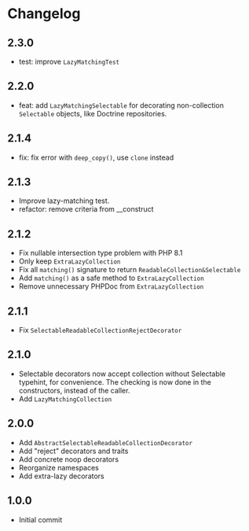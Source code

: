 # Changelog

## 2.3.0

* test: improve `LazyMatchingTest`

## 2.2.0

* feat: add `LazyMatchingSelectable` for decorating non-collection `Selectable`
  objects, like Doctrine repositories.

## 2.1.4

* fix: fix error with `deep_copy()`, use `clone` instead

## 2.1.3

* Improve lazy-matching test.
* refactor: remove criteria from __construct

## 2.1.2

* Fix nullable intersection type problem with PHP 8.1
* Only keep `ExtraLazyCollection`
* Fix all `matching()` signature to return `ReadableCollection&Selectable`
* Add `matching()` as a safe method to `ExtraLazyCollection`
* Remove unnecessary PHPDoc from `ExtraLazyCollection`

## 2.1.1

* Fix `SelectableReadableCollectionRejectDecorator`

## 2.1.0

* Selectable decorators now accept collection without Selectable typehint, for
  convenience. The checking is now done in the constructors, instead of the
  caller.
* Add `LazyMatchingCollection`

## 2.0.0

* Add `AbstractSelectableReadableCollectionDecorator`
* Add "reject" decorators and traits
* Add concrete noop decorators
* Reorganize namespaces
* Add extra-lazy decorators

## 1.0.0

* Initial commit